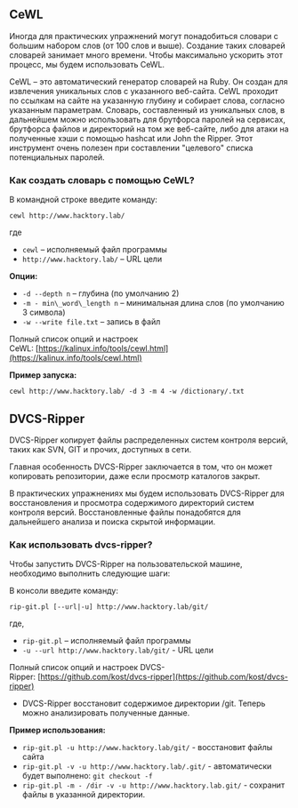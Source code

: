 ## CeWL

Иногда для практических упражнений могут понадобиться словари с большим набором слов (от 100 слов и выше). Создание таких словарей словарей занимает много времени. Чтобы максимально ускорить этот процесс, мы будем использовать CeWL.

CeWL – это автоматический генератор словарей на Ruby. Он создан для извлечения уникальных слов с указанного веб-сайта. CeWL проходит по ссылкам на сайте на указанную глубину и собирает слова, согласно указанным параметрам. Словарь, составленный из уникальных слов, в дальнейшем можно использовать для брутфорса паролей на сервисах, брутфорса файлов и директорий на том же веб-сайте, либо для атаки на полученные хэши с помощью hashcat или John the Ripper. Этот инструмент очень полезен при составлении "целевого" списка потенциальных паролей.

### Как создать словарь с помощью CeWL?

В командной строке введите команду:
```
cewl http://www.hacktory.lab/
```

где

- `cewl` – исполняемый файл программы
- `http://www.hacktory.lab/` – URL цели

**Опции:**

- `-d --depth n` – глубина (по умолчанию 2)
- `-m - min\_word\_length n` – минимальная длина слов (по умолчанию 3 символа)
- `-w --write file.txt` – запись в файл

Полный список опций и настроек CeWL: [https://kalinux.info/tools/cewl.html](https://kalinux.info/tools/cewl.html)

**Пример запуска:**

`cewl http://www.hacktory.lab/ -d 3 -m 4 -w /dictionary/.txt`

## DVCS-Ripper

DVCS-Ripper копирует файлы распределенных систем контроля версий, таких как SVN, GIT и прочих, доступных в сети.

Главная особенность DVCS-Ripper заключается в том, что он может копировать репозитории, даже если просмотр каталогов закрыт.

В практических упражнениях мы будем использовать DVCS-Ripper для восстановления и просмотра содержимого директорий систем контроля версий. Восстановленные файлы понадобятся для дальнейшего анализа и поиска скрытой информации.

### Как использовать dvcs-ripper?

Чтобы запустить DVCS-Ripper на пользовательской машине, необходимо выполнить следующие шаги:

В консоли введите команду:
```
rip-git.pl [--url|-u] http://www.hacktory.lab/git/
```

где,

- `rip-git.pl` – исполняемый файл программы
- `-u --url http://www.hacktory.lab/git/` - URL цели

Полный список опций и настроек DVCS-Ripper: [https://github.com/kost/dvcs-ripper](https://github.com/kost/dvcs-ripper)

- DVCS-Ripper восстановит содержимое директории /git. Теперь можно анализировать полученные данные.

**Пример использования:**

- `rip-git.pl -u http://www.hacktory.lab/git/` - восстановит файлы сайта
- `rip-git.pl -v -u http://www.hacktory.lab/.git/` - автоматически будет выполнено: `git checkout -f`
- `rip-git.pl -m - /dir -v -u http://www.hacktory.lab.git/` - сохранит файлы в указанной директории.
